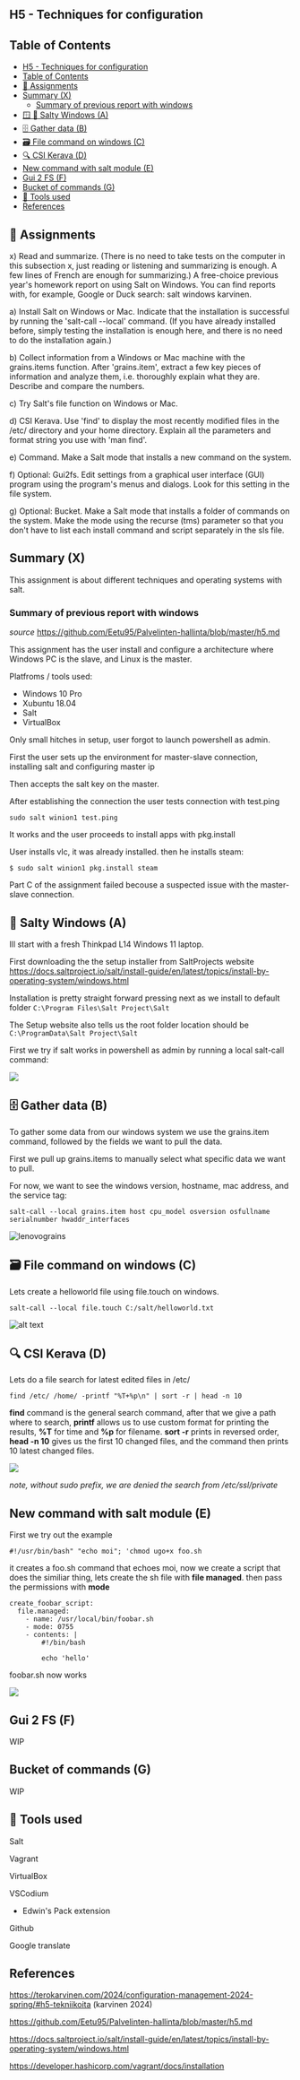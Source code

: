 ## H5 - Techniques for configuration

## Table of Contents

- [H5 - Techniques for configuration](#h5---techniques-for-configuration)
- [Table of Contents](#table-of-contents)
- [📓 Assignments](#-assignments)
- [Summary (X)](#summary-x)
  - [Summary of previous report with windows](#summary-of-previous-report-with-windows)
- [🪟 🧂 Salty Windows (A)](#--salty-windows-a)
- [🗄️ Gather data (B)](#️-gather-data-b)
- [🗃️ File command on windows (C)](#️-file-command-on-windows-c)
- [🔍 CSI Kerava (D)](#-csi-kerava-d)
- [New command with salt module (E)](#new-command-with-salt-module-e)
- [Gui 2 FS (F)](#gui-2-fs-f)
- [Bucket of commands  (G)](#bucket-of-commands--g)
- [🔧 Tools used](#-tools-used)
- [References](#references)


## 📓 Assignments

x) Read and summarize. (There is no need to take tests on the computer in this subsection x, just reading or listening and summarizing is enough. A few lines of French are enough for summarizing.)
A free-choice previous year's homework report on using Salt on Windows. You can find reports with, for example, Google or Duck search: salt windows karvinen.

a) Install Salt on Windows or Mac. Indicate that the installation is successful by running the 'salt-call --local' command. (If you have already installed before, simply testing the installation is enough here, and there is no need to do the installation again.)

b) Collect information from a Windows or Mac machine with the grains.items function. After 'grains.item', extract a few key pieces of information and analyze them, i.e. thoroughly explain what they are. Describe and compare the numbers.

c) Try Salt's file function on Windows or Mac.

d) CSI Kerava. Use 'find' to display the most recently modified files in the /etc/ directory and your home directory. Explain all the parameters and format string you use with 'man find'.

e) Command. Make a Salt mode that installs a new command on the system.

f) Optional: Gui2fs. Edit settings from a graphical user interface (GUI) program using the program's menus and dialogs. Look for this setting in the file system.

g) Optional: Bucket. Make a Salt mode that installs a folder of commands on the system. Make the mode using the recurse (tms) parameter so that you don't have to list each install command and script separately in the sls file.

## Summary (X)

This assignment is about different techniques and operating systems with salt.

### Summary of previous report with windows

*source* https://github.com/Eetu95/Palvelinten-hallinta/blob/master/h5.md

This assignment has the user install and configure a architecture where Windows PC is the slave, and Linux is the master.

Platfroms / tools used:

- Windows 10 Pro
- Xubuntu 18.04
- Salt
- VirtualBox

Only small hitches in setup, user forgot to launch powershell as admin.

First the user sets up the environment for master-slave connection, installing salt and configuring master ip

Then accepts the salt key on the master.

After establishing the connection the user tests connection with test.ping

```
sudo salt winion1 test.ping
```
It works and the user proceeds to install apps with pkg.install

User installs vlc, it was already installed. then he installs steam:
```
$ sudo salt winion1 pkg.install steam
```

Part C of the assignment failed becouse a suspected issue with the master-slave connection.



## 🧂 Salty Windows (A)

Ill start with a fresh Thinkpad L14 Windows 11 laptop.

First downloading the the setup installer from SaltProjects website https://docs.saltproject.io/salt/install-guide/en/latest/topics/install-by-operating-system/windows.html

Installation is pretty straight forward pressing next as we install to default folder ```C:\Program Files\Salt Project\Salt```

The Setup website also tells us the root folder location should be ```C:\ProgramData\Salt Project\Salt```

First we try if salt works in powershell as admin by running a local salt-call command:

![](images/testping2.png)

## 🗄️ Gather data (B)

To gather some data from our windows system we use the grains.item command, followed by the fields we want to pull the data.

First we pull up grains.items to manually select what specific data we want to pull.

For now, we want to see the windows version, hostname, mac address, and the service tag:

```
salt-call --local grains.item host cpu_model osversion osfullname serialnumber hwaddr_interfaces
```

![lenovograins](images/lenovograins.png)




## 🗃️ File command on windows (C)

Lets create a helloworld file using file.touch on windows.

```
salt-call --local file.touch C:/salt/helloworld.txt
```

![alt text](images/touchfile.png)



## 🔍 CSI Kerava (D)

Lets do a file search for latest edited files in /etc/

```
find /etc/ /home/ -printf "%T+%p\n" | sort -r | head -n 10
```

**find** command is the general search command, after that we give a path where to search, **printf** allows us to use custom format for printing the results, **%T** for time and **%p** for filename. **sort -r** prints in reversed order, **head -n 10** gives us the first 10 changed files, and the command then prints 10 latest changed files.

![](images/findprintf.png)

*note, without sudo prefix, we are denied the search from /etc/ssl/private*

## New command with salt module (E)

First we try out the example

```#!/usr/bin/bash" "echo moi"; 'chmod ugo+x foo.sh```

it creates a foo.sh command that echoes moi,
now we create a script that does the similiar thing, lets create the sh file with **file managed**. then pass the permissions with **mode**

```
create_foobar_script:
  file.managed:
    - name: /usr/local/bin/foobar.sh
    - mode: 0755
    - contents: |
        #!/bin/bash

        echo 'hello'
```

foobar.sh now works

![](images/foobarsh.png)

## Gui 2 FS (F)

WIP

## Bucket of commands  (G)

WIP

## 🔧 Tools used

Salt

Vagrant

VirtualBox

VSCodium
 - Edwin's Pack extension

Github

Google translate

## References

https://terokarvinen.com/2024/configuration-management-2024-spring/#h5-tekniikoita
(karvinen 2024)

https://github.com/Eetu95/Palvelinten-hallinta/blob/master/h5.md

https://docs.saltproject.io/salt/install-guide/en/latest/topics/install-by-operating-system/windows.html

https://developer.hashicorp.com/vagrant/docs/installation
